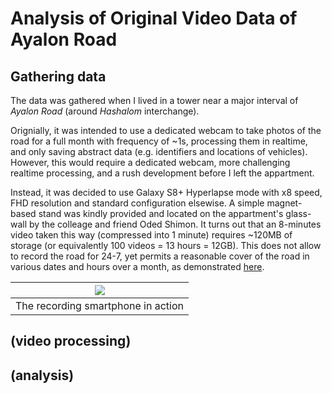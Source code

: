 # Analysis of Original Video Data of Ayalon Road

## Gathering data

The data was gathered when I lived in a tower near a major interval of *Ayalon Road* (around *Hashalom* interchange).

Orignially, it was intended to use a dedicated webcam to take photos of the road for a full month with frequency of ~1s, processing them in realtime, and only saving abstract data (e.g. identifiers and locations of vehicles).
However, this would require a dedicated webcam, more challenging realtime processing, and a rush development before I left the appartment.

Instead, it was decided to use Galaxy S8+ Hyperlapse mode with x8 speed, FHD resolution and standard configuration elsewise.
A simple magnet-based stand was kindly provided and located on the appartment's glass-wall by the colleage and friend Oded Shimon.
It turns out that an 8-minutes video taken this way (compressed into 1 minute) requires ~120MB of storage
(or equivalently 100 videos = 13 hours = 12GB).
This does not allow to record the road for 24-7, yet permits a reasonable cover of the road in various dates and hours over a month,
as demonstrated [here](http://localhost:8888/notebooks/Ayalon/Photographer/VideosTimes.ipynb).

| ![](https://idogreenberg.neocities.org/linked_images/stand2.jpg) |
| :--: |
| The recording smartphone in action |


## (video processing)


## (analysis)
